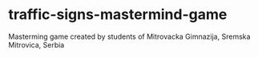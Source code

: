 # traffic-signs-mastermind-game
Masterming game created by students of Mitrovacka Gimnazija, Sremska Mitrovica, Serbia
